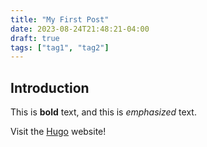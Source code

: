 ```yaml
---
title: "My First Post"
date: 2023-08-24T21:48:21-04:00
draft: true
tags: ["tag1", "tag2"]
---
```

## Introduction

This is **bold** text, and this is *emphasized* text.

Visit the [Hugo](https://gohugo.io) website!
